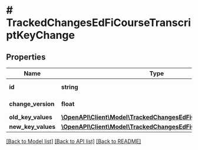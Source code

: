 # # TrackedChangesEdFiCourseTranscriptKeyChange

## Properties

Name | Type | Description | Notes
------------ | ------------- | ------------- | -------------
**id** | **string** | Resource identifier | [optional]
**change_version** | **float** | Change version | [optional]
**old_key_values** | [**\OpenAPI\Client\Model\TrackedChangesEdFiCourseTranscriptKey**](TrackedChangesEdFiCourseTranscriptKey.md) |  | [optional]
**new_key_values** | [**\OpenAPI\Client\Model\TrackedChangesEdFiCourseTranscriptKey**](TrackedChangesEdFiCourseTranscriptKey.md) |  | [optional]

[[Back to Model list]](../../README.md#models) [[Back to API list]](../../README.md#endpoints) [[Back to README]](../../README.md)
